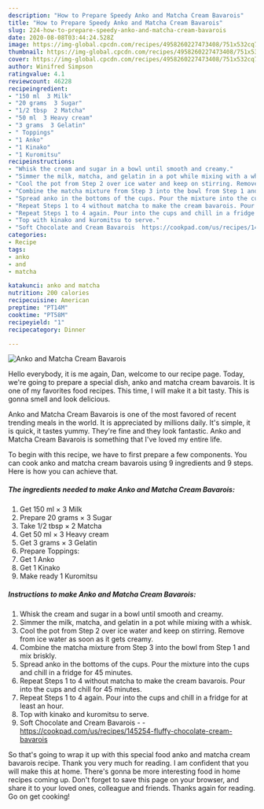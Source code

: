 ```yaml
---
description: "How to Prepare Speedy Anko and Matcha Cream Bavarois"
title: "How to Prepare Speedy Anko and Matcha Cream Bavarois"
slug: 224-how-to-prepare-speedy-anko-and-matcha-cream-bavarois
date: 2020-08-08T03:44:24.528Z
image: https://img-global.cpcdn.com/recipes/4958260227473408/751x532cq70/anko-and-matcha-cream-bavarois-recipe-main-photo.jpg
thumbnail: https://img-global.cpcdn.com/recipes/4958260227473408/751x532cq70/anko-and-matcha-cream-bavarois-recipe-main-photo.jpg
cover: https://img-global.cpcdn.com/recipes/4958260227473408/751x532cq70/anko-and-matcha-cream-bavarois-recipe-main-photo.jpg
author: Winifred Simpson
ratingvalue: 4.1
reviewcount: 46228
recipeingredient:
- "150 ml  3 Milk"
- "20 grams  3 Sugar"
- "1/2 tbsp  2 Matcha"
- "50 ml  3 Heavy cream"
- "3 grams  3 Gelatin"
- " Toppings"
- "1 Anko"
- "1 Kinako"
- "1 Kuromitsu"
recipeinstructions:
- "Whisk the cream and sugar in a bowl until smooth and creamy."
- "Simmer the milk, matcha, and gelatin in a pot while mixing with a whisk."
- "Cool the pot from Step 2 over ice water and keep on stirring. Remove from ice water as soon as it gets creamy."
- "Combine the matcha mixture from Step 3 into the bowl from Step 1 and mix briskly."
- "Spread anko in the bottoms of the cups. Pour the mixture into the cups and chill in a fridge for 45 minutes."
- "Repeat Steps 1 to 4 without matcha to make the cream bavarois. Pour into the cups and chill for 45 minutes."
- "Repeat Steps 1 to 4 again. Pour into the cups and chill in a fridge for at least an hour."
- "Top with kinako and kuromitsu to serve."
- "Soft Chocolate and Cream Bavarois  https://cookpad.com/us/recipes/145254-fluffy-chocolate-cream-bavarois"
categories:
- Recipe
tags:
- anko
- and
- matcha

katakunci: anko and matcha 
nutrition: 200 calories
recipecuisine: American
preptime: "PT14M"
cooktime: "PT58M"
recipeyield: "1"
recipecategory: Dinner

---
```



![Anko and Matcha Cream Bavarois](https://img-global.cpcdn.com/recipes/4958260227473408/751x532cq70/anko-and-matcha-cream-bavarois-recipe-main-photo.jpg)

Hello everybody, it is me again, Dan, welcome to our recipe page. Today, we're going to prepare a special dish, anko and matcha cream bavarois. It is one of my favorites food recipes. This time, I will make it a bit tasty. This is gonna smell and look delicious.



Anko and Matcha Cream Bavarois is one of the most favored of recent trending meals in the world. It is appreciated by millions daily. It's simple, it is quick, it tastes yummy. They're fine and they look fantastic. Anko and Matcha Cream Bavarois is something that I've loved my entire life.


To begin with this recipe, we have to first prepare a few components. You can cook anko and matcha cream bavarois using 9 ingredients and 9 steps. Here is how you can achieve that.

<!--inarticleads1-->

##### The ingredients needed to make Anko and Matcha Cream Bavarois:

1. Get 150 ml × 3 Milk
1. Prepare 20 grams × 3 Sugar
1. Take 1/2 tbsp × 2 Matcha
1. Get 50 ml × 3 Heavy cream
1. Get 3 grams × 3 Gelatin
1. Prepare  Toppings:
1. Get 1 Anko
1. Get 1 Kinako
1. Make ready 1 Kuromitsu




<!--inarticleads2-->

##### Instructions to make Anko and Matcha Cream Bavarois:

1. Whisk the cream and sugar in a bowl until smooth and creamy.
1. Simmer the milk, matcha, and gelatin in a pot while mixing with a whisk.
1. Cool the pot from Step 2 over ice water and keep on stirring. Remove from ice water as soon as it gets creamy.
1. Combine the matcha mixture from Step 3 into the bowl from Step 1 and mix briskly.
1. Spread anko in the bottoms of the cups. Pour the mixture into the cups and chill in a fridge for 45 minutes.
1. Repeat Steps 1 to 4 without matcha to make the cream bavarois. Pour into the cups and chill for 45 minutes.
1. Repeat Steps 1 to 4 again. Pour into the cups and chill in a fridge for at least an hour.
1. Top with kinako and kuromitsu to serve.
1. Soft Chocolate and Cream Bavarois -  - https://cookpad.com/us/recipes/145254-fluffy-chocolate-cream-bavarois




So that's going to wrap it up with this special food anko and matcha cream bavarois recipe. Thank you very much for reading. I am confident that you will make this at home. There's gonna be more interesting food in home recipes coming up. Don't forget to save this page on your browser, and share it to your loved ones, colleague and friends. Thanks again for reading. Go on get cooking!
